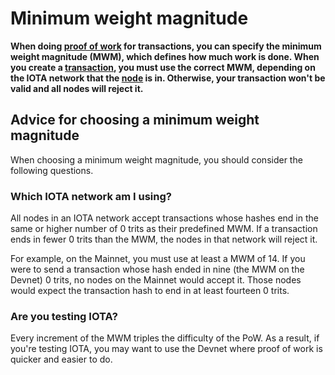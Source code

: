 # Minimum weight magnitude

**When doing [proof of work](../transactions/proof-of-work.md) for transactions, you can specify the minimum weight magnitude (MWM), which defines how much work is done. When you create a [transaction](../transactions/transactions.md), you must use the correct MWM, depending on the IOTA network that the [node](../network/nodes.md) is in. Otherwise, your transaction won't be valid and all nodes will reject it.**

## Advice for choosing a minimum weight magnitude

When choosing a minimum weight magnitude, you should consider the following questions.

### Which IOTA network am I using?

All nodes in an IOTA network accept transactions whose hashes end in the same or higher number of 0 trits as their predefined MWM. If a transaction ends in fewer 0 trits than the MWM, the nodes in that network will reject it.

For example, on the Mainnet, you must use at least a MWM of 14. If you were to send a transaction whose hash ended in nine (the MWM on the Devnet) 0 trits, no nodes on the Mainnet would accept it. Those nodes would expect the transaction hash to end in at least fourteen 0 trits.

### Are you testing IOTA?

Every increment of the MWM triples the difficulty of the PoW. As a result, if you're testing IOTA, you may want to use the Devnet where proof of work is quicker and easier to do.

